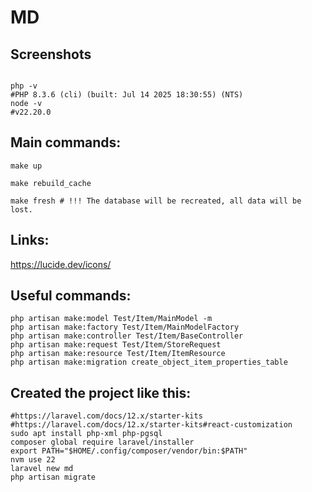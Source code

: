 
# MD

## Screenshots

<img src="https://github.com/mizuhomizuho/todojs/blob/master/screenshots/2025-10-21_10-42.png" alt="">


```shell
php -v
#PHP 8.3.6 (cli) (built: Jul 14 2025 18:30:55) (NTS)
node -v
#v22.20.0
```

## Main commands:

```shell
make up
```

```shell
make rebuild_cache
```

```shell
make fresh # !!! The database will be recreated, all data will be lost.
```

## Links:

https://lucide.dev/icons/

## Useful commands:

```shell
php artisan make:model Test/Item/MainModel -m
php artisan make:factory Test/Item/MainModelFactory
php artisan make:controller Test/Item/BaseController
php artisan make:request Test/Item/StoreRequest
php artisan make:resource Test/Item/ItemResource
php artisan make:migration create_object_item_properties_table
```

## Created the project like this:

```shell
#https://laravel.com/docs/12.x/starter-kits
#https://laravel.com/docs/12.x/starter-kits#react-customization
sudo apt install php-xml php-pgsql
composer global require laravel/installer
export PATH="$HOME/.config/composer/vendor/bin:$PATH"
nvm use 22
laravel new md
php artisan migrate
```
